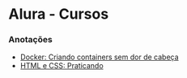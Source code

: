 # Alura - Cursos

### Anotações

* [Docker: Criando containers sem dor de cabeça](https://github.com/andressaakemih/cursos-alura-notes/blob/main/Docker%20-%20Criando%20e%20gerenciando%20containers/docker-curso1.md)
* [HTML e CSS: Praticando](https://github.com/andressaakemih/cursos-alura-notes/blob/main/HTML%20e%20CSS%20-%20Praticando/html-css.md)
